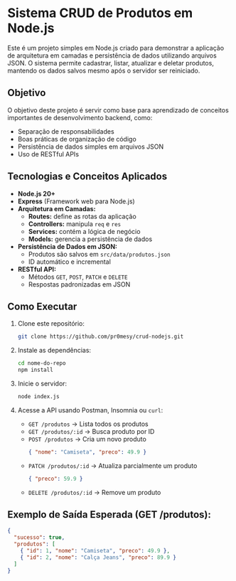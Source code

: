 # Sistema CRUD de Produtos em Node.js

Este é um projeto simples em Node.js criado para demonstrar a aplicação de arquitetura em camadas e persistência de dados utilizando arquivos JSON.
O sistema permite cadastrar, listar, atualizar e deletar produtos, mantendo os dados salvos mesmo após o servidor ser reiniciado.

## Objetivo

O objetivo deste projeto é servir como base para aprendizado de conceitos importantes de desenvolvimento backend, como:

* Separação de responsabilidades
* Boas práticas de organização de código
* Persistência de dados simples em arquivos JSON
* Uso de RESTful APIs

## Tecnologias e Conceitos Aplicados

* **Node.js 20+**
* **Express** (Framework web para Node.js)
* **Arquitetura em Camadas:**
    * **Routes:** define as rotas da aplicação
    * **Controllers:** manipula `req` e `res`
    * **Services:** contém a lógica de negócio
    * **Models:** gerencia a persistência de dados
* **Persistência de Dados em JSON:**
    * Produtos são salvos em `src/data/produtos.json`
    * ID automático e incremental
* **RESTful API:**
    * Métodos `GET`, `POST`, `PATCH` e `DELETE`
    * Respostas padronizadas em JSON

## Como Executar

1.  Clone este repositório:
    ```bash
    git clone https://github.com/pr0mesy/crud-nodejs.git
    ```

2.  Instale as dependências:
    ```bash
    cd nome-do-repo
    npm install
    ```

3.  Inicie o servidor:
    ```bash
    node index.js
    ```

4.  Acesse a API usando Postman, Insomnia ou `curl`:

    * `GET /produtos` → Lista todos os produtos
    * `GET /produtos/:id` → Busca produto por ID
    * `POST /produtos` → Cria um novo produto
        ```json
        { "nome": "Camiseta", "preco": 49.9 }
        ```
    * `PATCH /produtos/:id` → Atualiza parcialmente um produto
        ```json
        { "preco": 59.9 }
        ```
    * `DELETE /produtos/:id` → Remove um produto

## Exemplo de Saída Esperada (GET /produtos):

```json
{
  "sucesso": true,
  "produtos": [
    { "id": 1, "nome": "Camiseta", "preco": 49.9 },
    { "id": 2, "nome": "Calça Jeans", "preco": 89.9 }
  ]
}
```
